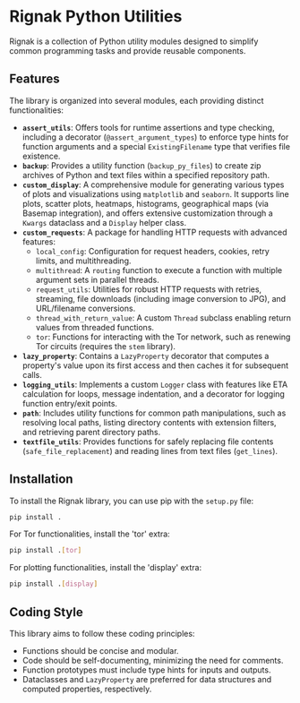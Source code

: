 # Rignak Python Utilities

Rignak is a collection of Python utility modules designed to simplify common programming tasks and provide reusable components.

## Features

The library is organized into several modules, each providing distinct functionalities:

*   **`assert_utils`**: Offers tools for runtime assertions and type checking, including a decorator (`@assert_argument_types`) to enforce type hints for function arguments and a special `ExistingFilename` type that verifies file existence.
*   **`backup`**: Provides a utility function (`backup_py_files`) to create zip archives of Python and text files within a specified repository path.
*   **`custom_display`**: A comprehensive module for generating various types of plots and visualizations using `matplotlib` and `seaborn`. It supports line plots, scatter plots, heatmaps, histograms, geographical maps (via Basemap integration), and offers extensive customization through a `Kwargs` dataclass and a `Display` helper class.
*   **`custom_requests`**: A package for handling HTTP requests with advanced features:
    *   `local_config`: Configuration for request headers, cookies, retry limits, and multithreading.
    *   `multithread`: A `routing` function to execute a function with multiple argument sets in parallel threads.
    *   `request_utils`: Utilities for robust HTTP requests with retries, streaming, file downloads (including image conversion to JPG), and URL/filename conversions.
    *   `thread_with_return_value`: A custom `Thread` subclass enabling return values from threaded functions.
    *   `tor`: Functions for interacting with the Tor network, such as renewing Tor circuits (requires the `stem` library).
*   **`lazy_property`**: Contains a `LazyProperty` decorator that computes a property's value upon its first access and then caches it for subsequent calls.
*   **`logging_utils`**: Implements a custom `Logger` class with features like ETA calculation for loops, message indentation, and a decorator for logging function entry/exit points.
*   **`path`**: Includes utility functions for common path manipulations, such as resolving local paths, listing directory contents with extension filters, and retrieving parent directory paths.
*   **`textfile_utils`**: Provides functions for safely replacing file contents (`safe_file_replacement`) and reading lines from text files (`get_lines`).

## Installation

To install the Rignak library, you can use pip with the `setup.py` file:

```bash
pip install .
```

For Tor functionalities, install the 'tor' extra:

```bash
pip install .[tor]
```

For plotting functionalities, install the 'display' extra:
```bash
pip install .[display]
```

## Coding Style

This library aims to follow these coding principles:
*   Functions should be concise and modular.
*   Code should be self-documenting, minimizing the need for comments.
*   Function prototypes must include type hints for inputs and outputs.
*   Dataclasses and `LazyProperty` are preferred for data structures and computed properties, respectively.

```
